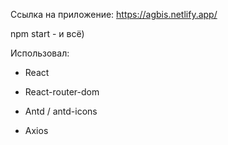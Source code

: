 Ссылка на приложение: https://agbis.netlify.app/


npm start - и всё)


Использовал: 

- React

- React-router-dom

- Antd / antd-icons

- Axios
